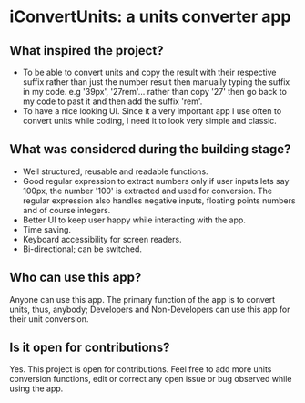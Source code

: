 # iConvertUnits: a units converter app

## What inspired the project?

* To be able to convert units and copy the result with their respective suffix rather than just the number result then manually typing the suffix in my code. e.g '39px', '27rem'... rather than copy '27' then go back to my code to past it and then add the suffix 'rem'.
* To have a nice looking UI. Since it a very important app I use often to convert units while coding, I need it to look very simple and classic.

## What was considered during the building stage?

* Well structured, reusable and readable functions.
* Good regular expression to extract numbers only if user inputs lets say 100px, the number '100' is extracted and used for conversion. The regular expression also handles negative inputs, floating points numbers and of course integers.
* Better UI to keep user happy while interacting with the app.
* Time saving.
* Keyboard accessibility for screen readers.
* Bi-directional; can be switched.

## Who can use this app?

Anyone can use this app. The primary function of the app is to convert units, thus, anybody; Developers and Non-Developers can use this app for their unit conversion.

## Is it open for contributions?

Yes. This project is open for contributions. Feel free to add more units conversion functions, edit or correct any open issue or bug observed while using the app.
